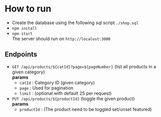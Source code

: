 # How to run
* Create the database using the following sql script `./shop.sql`  
* `npm install`  
* `npm start`  
The server should run on  `http://localost:3000`

## Endpoints
- `GET /api/products/${catId}?page=${pageNumber}` (list all products in a given category)  
**params**
    * `catId` : Category ID  (given category)
    * `page` : Used for pagination
    * `limit` : (optional with default 25 per request) 
- `PUT /api/products/${productId}` (toggle the given product)  
**params**
    * `productId` : (The product need to be toggled set/unset featured)


